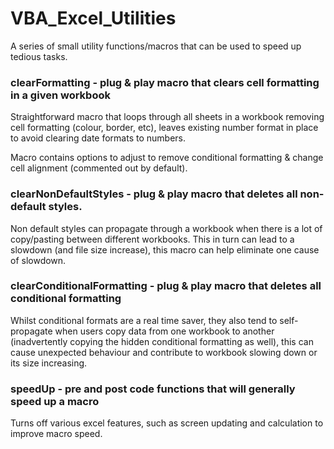 # VBA_Excel_Utilities
A series of small utility functions/macros that can be used to speed up tedious tasks.

### clearFormatting - plug & play macro that clears cell formatting in a given workbook 

Straightforward macro that loops through all sheets in a workbook removing cell formatting (colour, border, etc), leaves existing number format in place to avoid clearing date formats to numbers.

Macro contains options to adjust to remove conditional formatting & change cell alignment (commented out by default).

### clearNonDefaultStyles - plug & play macro that deletes all non-default styles. 

Non default styles can propagate through a workbook when there is a lot of copy/pasting between different workbooks. This in turn can lead to a slowdown (and file size increase), this macro can help eliminate one cause of slowdown.

### clearConditionalFormatting - plug & play macro that deletes all conditional formatting

Whilst conditional formats are a real time saver, they also tend to self-propagate when users copy data from one workbook to another (inadvertently copying the hidden conditional formatting as well), this can cause unexpected behaviour and contribute to workbook slowing down or its size increasing. 

### speedUp - pre and post code functions that will generally speed up a macro

Turns off various excel features, such as screen updating and calculation to improve macro speed.
